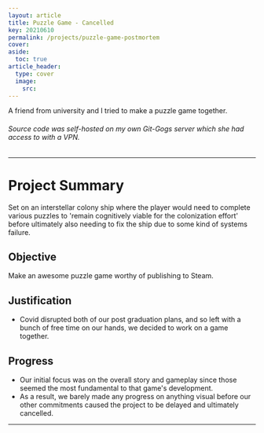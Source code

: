 ```yaml
---
layout: article
title: Puzzle Game - Cancelled
key: 20210610
permalink: /projects/puzzle-game-postmortem
cover: 
aside:
  toc: true
article_header:
  type: cover
  image:
    src: 
---
```


A friend from university and I tried to make a puzzle game together.

<!--more-->

###### Source code was self-hosted on my own Git-Gogs server which she had access to with a VPN.

--- 

# Project Summary

Set on an interstellar colony ship where the player would need to complete various puzzles to 'remain cognitively viable for the colonization effort' before ultimately also needing to fix the ship due to some kind of systems failure.

## Objective

Make an awesome puzzle game worthy of publishing to Steam.

## Justification
- Covid disrupted both of our post graduation plans, and so left with a bunch of free time on our hands, we decided to work on a game together.

## Progress
- Our initial focus was on the overall story and gameplay since those seemed the most fundamental to that game's development.
- As a result, we barely made any progress on anything visual before our other commitments caused the project to be delayed and ultimately cancelled.

---

